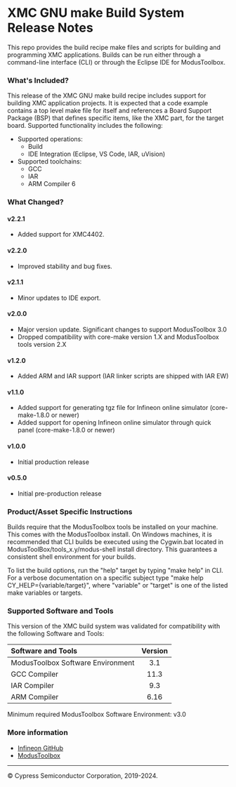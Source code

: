 # XMC GNU make Build System Release Notes
This repo provides the build recipe make files and scripts for building and programming XMC applications. Builds can be run either through a command-line interface (CLI) or through the Eclipse IDE for ModusToolbox.

### What's Included?
This release of the XMC GNU make build recipe includes support for building XMC application projects. It is expected that a code example contains a top level make file for itself and references a Board Support Package (BSP) that defines specific items, like the XMC part, for the target board. Supported functionality includes the following:

* Supported operations:
    * Build
    * IDE Integration (Eclipse, VS Code, IAR, uVision)
* Supported toolchains:
    * GCC
    * IAR
    * ARM Compiler 6

### What Changed?
#### v2.2.1
* Added support for XMC4402.

#### v2.2.0
* Improved stability and bug fixes.

#### v2.1.1
* Minor updates to IDE export.

#### v2.0.0
* Major version update. Significant changes to support ModusToolbox 3.0
* Dropped compatibility with core-make version 1.X and ModusToolbox tools version 2.X

#### v1.2.0
* Added ARM and IAR support (IAR linker scripts are shipped with IAR EW)

#### v1.1.0
* Added support for generating tgz file for Infineon online simulator (core-make-1.8.0 or newer)
* Added support for opening Infineon online simulator through quick panel (core-make-1.8.0 or newer)

#### v1.0.0
* Initial production release

#### v0.5.0
* Initial pre-production release

### Product/Asset Specific Instructions
Builds require that the ModusToolbox tools be installed on your machine. This comes with the ModusToolbox install. On Windows machines, it is recommended that CLI builds be executed using the Cygwin.bat located in ModusToolBox/tools\_x.y/modus-shell install directory. This guarantees a consistent shell environment for your builds.

To list the build options, run the "help" target by typing "make help" in CLI. For a verbose documentation on a specific subject type "make help CY\_HELP={variable/target}", where "variable" or "target" is one of the listed make variables or targets.

### Supported Software and Tools
This version of the XMC build system was validated for compatibility with the following Software and Tools:

| Software and Tools                        | Version |
| :---                                      | :----:  |
| ModusToolbox Software Environment         | 3.1     |
| GCC Compiler                              | 11.3    |
| IAR Compiler                              | 9.3     |
| ARM Compiler                              | 6.16    |

Minimum required ModusToolbox Software Environment: v3.0

### More information
* [Infineon GitHub](https://github.com/Infineon)
* [ModusToolbox](https://www.infineon.com/cms/en/design-support/tools/sdk/modustoolbox-software)

---
© Cypress Semiconductor Corporation, 2019-2024.

